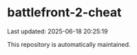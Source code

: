 # battlefront-2-cheat

Last updated: 2025-06-18 20:25:19

This repository is automatically maintained.
